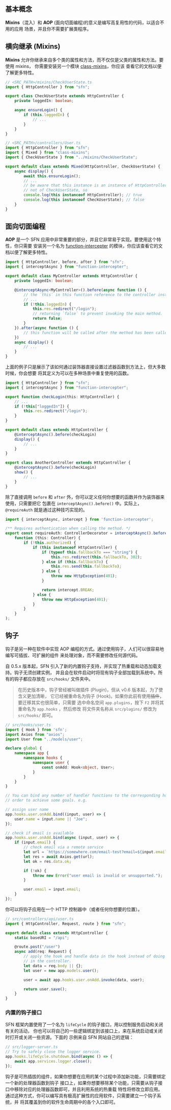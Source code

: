 <!-- title: Mixins 和 AOP; order: 18 -->
## 基本概念

**Mixins**（混入）和 **AOP** (面向切面编程)的意义是编写高复用性的代码，以适合不用的应用
场景，并且你不需要扩展类程序。

## 横向继承 (Mixins)

**Mixins** 允许你继承来自多个类的属性和方法，而不仅仅是父类的属性和方法。要使用 mixins，
你需要安装另一个模块 [class-mixins](https://github.com/hyurl/class-mixins)，你应该
查看它的文档以便了解更多特性。

```typescript
// <SRC_PATH>/mixins/CheckUserState.ts
import { HttpController } from "sfn";

export class CheckUserState extends HttpController {
    private loggedIn: boolean;

    async ensureLogin() {
        if (this.loggedIn) {
            // ...
        }
    }
}
```

```typescript
// <SRC_PATH>/controllers/User.ts
import { HttpController } from "sfn";
import { Mixed } from "class-mixins";
import { CheckUserState } from "../mixins/CheckUserState";

export default class extends Mixed(HttpController, CheckUserState) {
    async display() {
        await this.ensureLogin();
        // ...
        // be aware that this instance is an instance of HttpController, but 
        // not of CheckUserState, so
        console.log(this instanceof HttpController); // true
        console.log(this instanceof CheckUserState); // false
    }
}
```

## 面向切面编程

**AOP** 是一个 SFN 应用中非常重要的部分，并且它非常易于实现。要使用这个特性，你只需要
安装另一个名为 [function-intercepter](https://github.com/hyurl/function-intercepter)
的模块，你应该查看它的文档以便了解更多特性。

```typescript
import { HttpController, before, after } from "sfn";
import { interceptAsync } from "function-intercepter";

export default class MyController extends HttpController {
    private loggedIn: boolean;

    @interceptAsync<MyController>().before(async function () {
        // the `this` in this function reference to the controller instance
        // ...
        if (!this.loggedIn) {
            this.res.redirect("/login");
            // returning `false` to prevent invoking the main method.
            return false;
        }
    }).after(async function () {
        // this function will be called after the method has been called
    })
    async display() {
        // ...
    }
}
```

上面的例子只是展示了该如何通过装饰器直接设置过滤器函数到方法上，但大多数时候，你会想要
将其定义为可以在多种场景中重复使用的函数。

```typescript
import { HttpController } from "sfn";
import { interceptAsync } from "function-intercepter";

export function checkLogin(this: HttpController) {
    // ...
    if (!this["loggedIn"]) {
        this.res.redirect("/login");
    }
}

export default class extends HttpController {
    @interceptAsync().before(checkLogin)
    display() {
        // ...
    }
}

export class AnotherController extends HttpController {
    @interceptAsync().before(checkLogin)
    show() {
        // ...
    }
}
```

除了直接调用 `before` 和 `after` 外，你可以定义任何你想要的函数并作为装饰器来使用，只需要把它
包裹在 `interceptAsync().before()` 中。实际上，`@requireAuth` 就是通过这种技巧实现的。

```ts
import { interceptAsync, intercept } from 'function-intercepter';

/** Requires authentication when calling the method. */
export const requireAuth: ControllerDecorator = interceptAsync().before(
    function (this: Controller) {
        if (!this.authorized) {
            if (this instanceof HttpController) {
                if (typeof this.fallbackTo === "string") {
                    this.res.redirect(this.fallbackTo, 302);
                } else if (this.fallbackTo) {
                    this.res.send(this.fallbackTo);
                } else {
                    throw new HttpException(401);
                }

                return intercept.BREAK;
            } else {
                throw new HttpException(401);
            }
        }
    }
);
```

## 钩子

钩子是另一种在软件中实现 AOP 编程的方式。通过使用钩子，人们可以很容易地编写可插拔、可扩展的组件
来处理对象，而不需要修改任何源代码。

自 0.5.x 版本起，SFN 引入了新的内置钩子支持，并实现了热重载和动态加载支持。钩子无须创建实例，
并且会在软件启动时将现有钩子全部加载到系统中。所有的钩子都应存放在 `src/hooks/` 文件夹中。

> 在历史版本中，钩子曾经被叫做插件 (Plugin)，但从 v0.6 版本起，为了使含义更加清晰，
> 它已经被重命名为钩子 (Hook)。如果你此前有使用~~插件~~，要迁移其实也很简单，只需要
> 选中命名空间 `app.plugins`，按下 `F2` 并将其重命名为 `app.hooks` ，然后修改
> 将文件夹名称从 `src/plugins/` 修改为 `src/hooks/` 即可。

```typescript
// src/hooks/user.ts
import { Hook } from 'sfn';
import Axios from "axios";
import User from "../models/user";

declare global {
    namespace app {
        namespace hooks {
            namespace user {
                const onAdd: Hook<object, User>;
            }
        }
    }
}

// You can bind any number of handler functions to the corresponding hook in 
// order to achieve some goals. e.g.

// assign user name
app.hooks.user.onAdd.bind((input, user) => {
    user.name = input.name || "Joe";
});

// check if email is available
app.hooks.user.onAdd.bind(async (input, user) => {
    if (input.email) {
        // check email via a remote service
        let url = `https://somewhere.com/email-test?email=${input.email}`;
        let res = await Axios.get(url);
        let ok = res.data.ok;

        if (!ok) {
            throw new Error("user email is invalid or unsupported.");
        }

        user.email = input.email;
    }
});
```

你可以将钩子应用在一个 HTTP 控制器中（或者任何你想要的位置）。

```typescript
// src/controllers/api/user.ts
import { HttpController, Request, route } from "sfn";

export default class extends HttpController {
    static baseURI = "/api";

    @route.post("/user")
    async add(req: Request) {
        // apply the hook and handle data in the hook instead of doing it 
        // in the controller.
        let data = req.body || {};
        let user = new app.models.user();

        user = await app.hooks.user.onAdd.invoke(data, user);

        return user.save();
    }
}
```

### 内置的钩子接口

SFN 框架内置使用了一个名为 `lifeCycle` 的钩子接口，用以控制服务启动和关闭有关的活动，
你也可以将自己的一些逻辑绑定到该接口上，来在系统启动或关闭时打开或关闭一些资源。下面的
示例来自 SFN 网站自己的逻辑：

```typescript
// src/logger-server.ts
// Try to safely close the logger service.
app.hooks.lifeCycle.shutdown.bind(async () => {
    await app.services.logger.close();
});
```

钩子是可热插拔的组件，如果你想要在应用的某个过程中添加新功能，只需要绑定一个新的处理器函数到钩子
接口上，如果你想要移除某个功能，只需要从钩子接口中移除对应的处理器函数即可，并且利用系统的热重载
特性将修改立即应用。通过这种方式，你可以编写具有极高扩展性的应用软件，只需要建立一个钩子系统，并
将其覆盖到你的软件生命周期中的各个入口即可。
